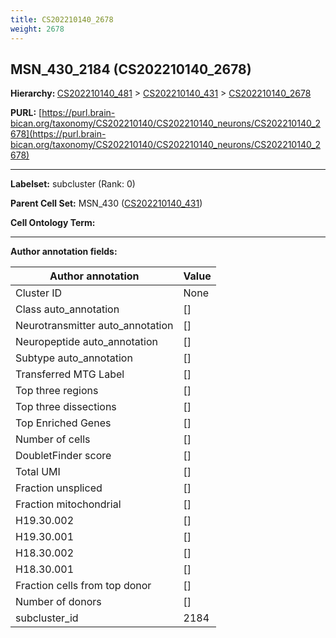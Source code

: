 ```yaml
---
title: CS202210140_2678
weight: 2678
---
```

## MSN_430_2184 (CS202210140_2678)
<b>Hierarchy: </b>
[CS202210140_481](../CS202210140_481) >
[CS202210140_431](../CS202210140_431) >
[CS202210140_2678](../CS202210140_2678)

**PURL:** [https://purl.brain-bican.org/taxonomy/CS202210140/CS202210140_neurons/CS202210140_2678](https://purl.brain-bican.org/taxonomy/CS202210140/CS202210140_neurons/CS202210140_2678)

---


**Labelset:** subcluster (Rank: 0)

**Parent Cell Set:** MSN_430 ([CS202210140_431](../CS202210140_431))



**Cell Ontology Term:** 

[MARKER GENES.]: #


---

[TRANSFERRED ANNOTATIONS.]: #


[AUTHOR ANNOTATION FIELDS.]: #


**Author annotation fields:**

| Author annotation | Value |
|-------------------|-------|
|Cluster ID|None|
|Class auto_annotation|[]|
|Neurotransmitter auto_annotation|[]|
|Neuropeptide auto_annotation|[]|
|Subtype auto_annotation|[]|
|Transferred MTG Label|[]|
|Top three regions|[]|
|Top three dissections|[]|
|Top Enriched Genes|[]|
|Number of cells|[]|
|DoubletFinder score|[]|
|Total UMI|[]|
|Fraction unspliced|[]|
|Fraction mitochondrial|[]|
|H19.30.002|[]|
|H19.30.001|[]|
|H18.30.002|[]|
|H18.30.001|[]|
|Fraction cells from top donor|[]|
|Number of donors|[]|
|subcluster_id|2184|
